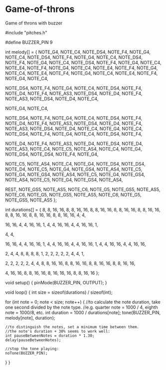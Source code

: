 # Game-of-throns
Game of throns with buzzer


#include "pitches.h"

#define BUZZER_PIN 9

int melody[] = {
  NOTE_G4, NOTE_C4, NOTE_DS4, NOTE_F4, NOTE_G4, NOTE_C4, NOTE_DS4, NOTE_F4,
  NOTE_G4, NOTE_C4, NOTE_DS4, NOTE_F4, NOTE_G4, NOTE_C4, NOTE_DS4, NOTE_F4,
  NOTE_G4, NOTE_C4, NOTE_E4, NOTE_F4, NOTE_G4, NOTE_C4, NOTE_E4, NOTE_F4,
  NOTE_G4, NOTE_C4, NOTE_E4, NOTE_F4, NOTE_G4, NOTE_C4, NOTE_E4, NOTE_F4,
  NOTE_G4, NOTE_C4,
  
  NOTE_DS4, NOTE_F4, NOTE_G4, NOTE_C4, NOTE_DS4, NOTE_F4,
  NOTE_D4,
  NOTE_F4, NOTE_AS3,
  NOTE_DS4, NOTE_D4, NOTE_F4, NOTE_AS3,
  NOTE_DS4, NOTE_D4, NOTE_C4,
  
  NOTE_G4, NOTE_C4,
  
  NOTE_DS4, NOTE_F4, NOTE_G4, NOTE_C4, NOTE_DS4, NOTE_F4,
  NOTE_D4,
  NOTE_F4, NOTE_AS3,
  NOTE_DS4, NOTE_D4, NOTE_F4, NOTE_AS3,
  NOTE_DS4, NOTE_D4, NOTE_C4,
  NOTE_G4, NOTE_C4,
  NOTE_DS4, NOTE_F4, NOTE_G4,  NOTE_C4, NOTE_DS4, NOTE_F4,
  
  NOTE_D4,
  NOTE_F4, NOTE_AS3,
  NOTE_D4, NOTE_DS4, NOTE_D4, NOTE_AS3,
  NOTE_C4,
  NOTE_C5,
  NOTE_AS4,
  NOTE_C4,
  NOTE_G4,
  NOTE_DS4,
  NOTE_DS4, NOTE_F4,
  NOTE_G4,
  
  NOTE_C5,
  NOTE_AS4,
  NOTE_C4,
  NOTE_G4,
  NOTE_DS4,
  NOTE_DS4, NOTE_D4,
  NOTE_C5, NOTE_G4, NOTE_GS4, NOTE_AS4, NOTE_C5, NOTE_G4, NOTE_GS4, NOTE_AS4,
  NOTE_C5, NOTE_G4, NOTE_GS4, NOTE_AS4, NOTE_C5, NOTE_G4, NOTE_GS4, NOTE_AS4,
  
  REST, NOTE_GS5, NOTE_AS5, NOTE_C6, NOTE_G5, NOTE_GS5, NOTE_AS5,
  NOTE_C6, NOTE_G5, NOTE_GS5, NOTE_AS5, NOTE_C6, NOTE_G5, NOTE_GS5, NOTE_AS5
};

int durations[] = {
  8, 8, 16, 16, 8, 8, 16, 16,
  8, 8, 16, 16, 8, 8, 16, 16,
  8, 8, 16, 16, 8, 8, 16, 16,
  8, 8, 16, 16, 8, 8, 16, 16,
  4, 4,
  
  16, 16, 4, 4, 16, 16,
  1,
  4, 4,
  16, 16, 4, 4,
  16, 16, 1,
  
  4, 4,
  
  16, 16, 4, 4, 16, 16,
  1,
  4, 4,
  16, 16, 4, 4,
  16, 16, 1,
  4, 4,
  16, 16, 4, 4, 16, 16,
  
  2,
  4, 4,
  8, 8, 8, 8,
  1,
  2,
  2,
  2,
  2,
  2,
  4, 4,
  1,
  
  2,
  2,
  2,
  2,
  2,
  4, 4,
  8, 8, 16, 16, 8, 8, 16, 16,
  8, 8, 16, 16, 8, 8, 16, 16,
  
  4, 16, 16, 8, 8, 16, 16,
  8, 16, 16, 16, 8, 8, 16, 16
};

void setup()
{
  pinMode(BUZZER_PIN, OUTPUT);
}

void loop()
{
  int size = sizeof(durations) / sizeof(int);

  for (int note = 0; note < size; note++) {
    //to calculate the note duration, take one second divided by the note type.
    //e.g. quarter note = 1000 / 4, eighth note = 1000/8, etc.
    int duration = 1000 / durations[note];
    tone(BUZZER_PIN, melody[note], duration);

    //to distinguish the notes, set a minimum time between them.
    //the note's duration + 30% seems to work well:
    int pauseBetweenNotes = duration * 1.30;
    delay(pauseBetweenNotes);

    //stop the tone playing:
    noTone(BUZZER_PIN);
  }
}
